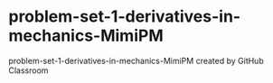 # problem-set-1-derivatives-in-mechanics-MimiPM
problem-set-1-derivatives-in-mechanics-MimiPM created by GitHub Classroom
